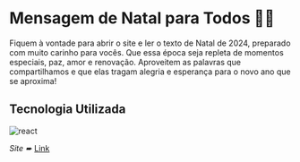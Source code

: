 # Mensagem de Natal para Todos 🎄✨

Fiquem à vontade para abrir o site e ler o texto de Natal de 2024, preparado com muito carinho para vocês. Que essa época seja repleta de momentos especiais, paz, amor e renovação. Aproveitem as palavras que compartilhamos e que elas tragam alegria e esperança para o novo ano que se aproxima!

## Tecnologia Utilizada

![react](https://github.com/user-attachments/assets/19a00490-bb86-4441-bef4-0038c6663bef)

*Site ➨*  [Link](https://natalina-one.vercel.app/)
